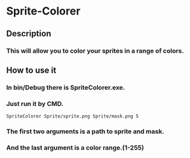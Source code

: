 # Sprite-Colorer
## Description
### This will allow you to color your sprites in a range of colors.
## How to use it
### In bin/Debug there is SpriteColorer.exe.
### Just run it by CMD.
    SpriteColorer Sprite/sprite.png Sprite/mask.png 5
### The first two arguments is a path to sprite and mask.
### And the last argument is a color range.(1-255)